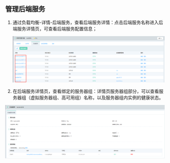 ## 管理后端服务

1. 通过负载均衡-详情-后端服务，查看后端服务详情：点击后端服务名称进入后端服务详情页，可查看后端服务配置信息；

   ![NLB后端服务详情入口](../../../../image/Networking/NLB/NLB-BackDetailEntrance.png)

1. 在后端服务详情页，查看绑定的服务器组：详情页服务器组部分，可以查看服务器组（虚拟服务器组、高可用组）名称，以及服务器组内实例的健康状态。

  ![NLB后端服务详情入口](../../../../image/Networking/NLB/NLB-BackHealthState.png)